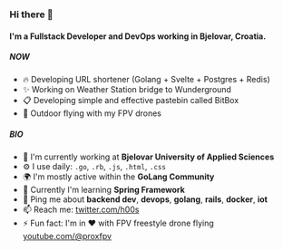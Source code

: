### Hi there 👋

#### I'm a Fullstack Developer and DevOps working in Bjelovar, Croatia.

##### NOW

- 🔥 Developing URL shortener (Golang + Svelte + Postgres + Redis)
- ✨ Working on Weather Station bridge to Wunderground
- 📋 Developing simple and effective pastebin called BitBox
- 🚁 Outdoor flying with my FPV drones

##### BIO

- 🏢 I'm currently working at **Bjelovar University of Applied Sciences**
- ⚙️ I use daily: `.go`, `.rb`, `.js`, `.html`, `.css`
- 🌍 I'm mostly active within the **GoLang Community**
- 🌱 Currently I'm learning **Spring Framework**
- 💬 Ping me about **backend dev**, **devops**, **golang**, **rails**, **docker**, **iot**
- 📫 Reach me: [twitter.com/h00s](https://twitter.com/h00s)
- ⚡️ Fun fact: I'm in ❤️ with FPV freestyle drone flying [youtube.com/@proxfpv](https://youtube.com/@proxfpv)
